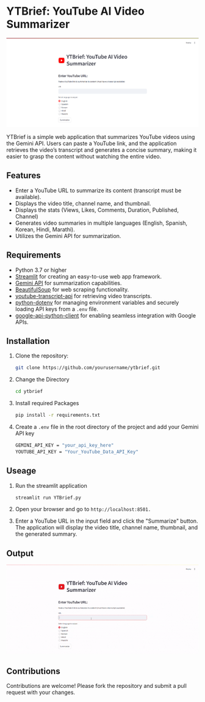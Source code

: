 # YTBrief: YouTube AI Video Summarizer

![YTBrief Logo](https://github.com/RiyaTorgal/YTBrief/blob/main/images/YTBrief.png)

YTBrief is a simple web application that summarizes YouTube videos using the Gemini API. Users can paste a YouTube link, and the application retrieves the video’s transcript and generates a concise summary, making it easier to grasp the content without watching the entire video.

## Features

- Enter a YouTube URL to summarize its content (transcript must be available).
- Displays the video title, channel name, and thumbnail.
- Displays the stats (Views, Likes, Comments, Duration, Published, Channel)
- Generates video summaries in multiple languages (English, Spanish, Korean, Hindi, Marathi).
- Utilizes the Gemini API for summarization.

## Requirements

- Python 3.7 or higher
- [Streamlit](https://streamlit.io/) for creating an easy-to-use web app framework.
- [Gemini API](https://developers.google.com/generative-language/docs) for summarization capabilities.
- [BeautifulSoup](https://www.crummy.com/software/BeautifulSoup/) for web scraping functionality.
- [youtube-transcript-api](https://github.com/jdepoix/youtube-transcript-api) for retrieving video transcripts.
- [python-dotenv](https://pypi.org/project/python-dotenv/) for managing environment variables and securely loading API keys from a `.env` file.
- [google-api-python-client](https://github.com/googleapis/google-api-python-client) for enabling seamless integration with Google APIs.

## Installation

1. Clone the repository:

   ```bash
   git clone https://github.com/yourusername/ytbrief.git
   ```
2. Change the Directory

   ```bash
   cd ytbrief
   ```
3. Install required Packages

   ```bash
   pip install -r requirements.txt
   ```
4. Create a `.env` file in the root directory of the project and add your Gemini API key

    ```bash
    GEMINI_API_KEY = "your_api_key_here"
    YOUTUBE_API_KEY = "Your_YouTube_Data_API_Key"
    ```

## Useage

1. Run the streamlit application

   ```bash
   streamlit run YTBrief.py
   ```
2. Open your browser and go to `http://localhost:8501.`

3. Enter a YouTube URL in the input field and click the "Summarize" button. The application will display the video title, channel name, thumbnail, and the generated summary.

## Output
![Demo GIF](https://github.com/RiyaTorgal/YTBrief/blob/main/images/YTBrief_Output-ezgif.com-optimize.gif)

## Contributions
Contributions are welcome! Please fork the repository and submit a pull request with your changes.
